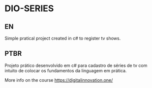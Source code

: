 # DIO-SERIES

## EN
Simple pratical project created in c# to register tv shows.

## PTBR
Projeto prático desenvolvido em c# para cadastro de séries de tv com intuito de colocar os fundamentos da linguagem em prática.

More info on the course https://digitalinnovation.one/